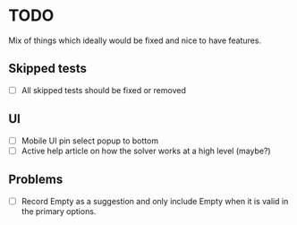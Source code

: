 # TODO

Mix of things which ideally would be fixed and nice to have features.

## Skipped tests

- [ ] All skipped tests should be fixed or removed

## UI

- [ ] Mobile UI pin select popup to bottom
- [ ] Active help article on how the solver works at a high level (maybe?)

## Problems

- [ ] Record Empty as a suggestion and only include Empty when it is valid in the primary options.

